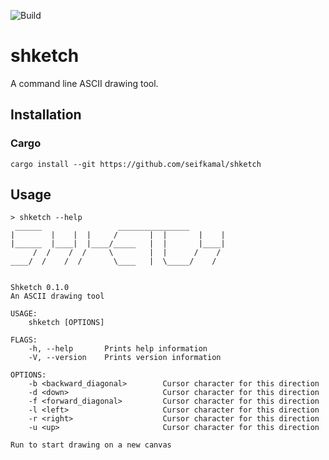 ![Build](https://github.com/seifkamal/shketch/workflows/Build/badge.svg)

# shketch

A command line ASCII drawing tool.

## Installation

### Cargo

```shell script
cargo install --git https://github.com/seifkamal/shketch
```

## Usage

```shell script
> shketch --help
 ______                 ________________
|        |    |  |     /       |  |       |    |
|______  |____|  |____/_____   |  |       |____|
     /  /    /  /     \        |  |      /    /
____/  /    /  /       \____   |  \_____/    /


Shketch 0.1.0
An ASCII drawing tool

USAGE:
    shketch [OPTIONS]

FLAGS:
    -h, --help       Prints help information
    -V, --version    Prints version information

OPTIONS:
    -b <backward_diagonal>        Cursor character for this direction
    -d <down>                     Cursor character for this direction
    -f <forward_diagonal>         Cursor character for this direction
    -l <left>                     Cursor character for this direction
    -r <right>                    Cursor character for this direction
    -u <up>                       Cursor character for this direction

Run to start drawing on a new canvas
```
